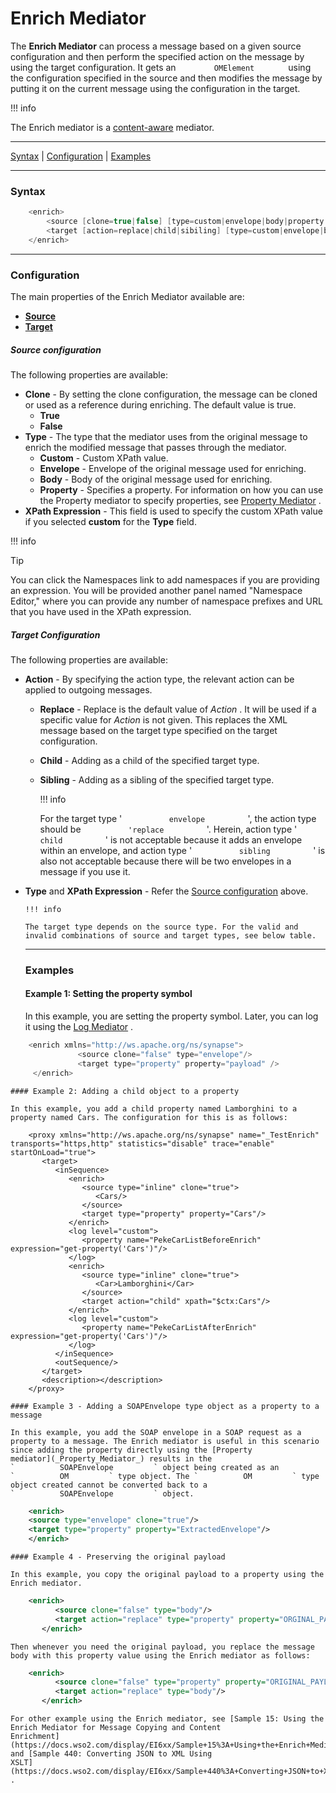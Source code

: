 # Enrich Mediator

The **Enrich Mediator** can process a message based on a given source
configuration and then perform the specified action on the message by
using the target configuration. It gets an `         OMElement        `
using the configuration specified in the source and then modifies the
message by putting it on the current message using the configuration in
the target.

!!! info

The Enrich mediator is a
[content-aware](ESB-Mediators_119131045.html#ESBMediators-Content-awareness)
mediator.


------------------------------------------------------------------------

[Syntax](#EnrichMediator-Syntax) \|
[Configuration](#EnrichMediator-Configuration) \|
[Examples](#EnrichMediator-Examples)

------------------------------------------------------------------------

### Syntax

``` java
    <enrich>
        <source [clone=true|false] [type=custom|envelope|body|property|inline] xpath | json-eval(JSON-Path)="" property="" />
        <target [action=replace|child|sibiling] [type=custom|envelope|body|property|inline] xpath | json-eval(JSON-Path)="" property="" />
    </enrich>
```

------------------------------------------------------------------------

### Configuration

The main properties of the Enrich Mediator available are:

-   **[Source](#EnrichMediator-Source)**
-   **[Target](#EnrichMediator-Target)**

##### Source configuration

The following properties are available:

-   **Clone** - By setting the clone configuration, the message can be
    cloned or used as a reference during enriching. The default value is
    true.
    -   **True**
    -   **False**
-   **Type** - The type that the mediator uses from the original message
    to enrich the modified message that passes through the mediator.
    -   **Custom** - Custom XPath value.
    -   **Envelope** - Envelope of the original message used for
        enriching.
    -   **Body** - Body of the original message used for enriching.
    -   **Property** - Specifies a property. For information on how you
        can use the Property mediator to specify properties, see
        [Property Mediator](_Property_Mediator_) .
-   **XPath Expression** - This field is used to specify the custom
    XPath value if you selected **custom** for the **Type** field.

!!! info

Tip

You can click the Namespaces link to add namespaces if you are providing
an expression. You will be provided another panel named "Namespace
Editor," where you can provide any number of namespace prefixes and URL
that you have used in the XPath expression.


##### Target Configuration

The following properties are available:

-   **Action** - By specifying the action type, the relevant action can
    be applied to outgoing messages.  

    -   **Replace** - Replace is the default value of *Action* . It will
        be used if a specific value for *Action* is not given. This
        replaces the XML message based on the target type specified on
        the target configuration.

    -   **Child** - Adding as a child of the specified target type.
    -   **Sibling** - Adding as a sibling of the specified target type.

        !!! info
    
        For the target type ' `           envelope          ` ', the action
        type should be `           'replace          ` '. Herein, action
        type ' `           child          ` ' is not acceptable because it
        adds an envelope within an envelope, and action type '
        `           sibling          ` ' is also not acceptable because
        there will be two envelopes in a message if you use it.
    

-   **Type** and ****XPath Expression**** - Refer the [Source
    configuration](#EnrichMediator-Source) above.

        !!! info
    
        The target type depends on the source type. For the valid and
        invalid combinations of source and target types, see below table.
    
          
    
    ------------------------------------------------------------------------
    
    ### Examples
    
    #### Example 1: Setting the property symbol
    
    In this example, you are setting the property symbol. Later, you can log
    it using the [Log Mediator](_Log_Mediator_) .
    
``` java
    <enrich xmlns="http://ws.apache.org/ns/synapse">
               <source clone="false" type="envelope"/>
               <target type="property" property="payload" />
     </enrich>
```
    
    #### Example 2: Adding a child object to a property
    
    In this example, you add a child property named Lamborghini to a
    property named Cars. The configuration for this is as follows:
    
``` html/xml
    <proxy xmlns="http://ws.apache.org/ns/synapse" name="_TestEnrich" transports="https,http" statistics="disable" trace="enable" startOnLoad="true"> 
       <target> 
          <inSequence> 
             <enrich> 
                <source type="inline" clone="true"> 
                   <Cars/> 
                </source> 
                <target type="property" property="Cars"/> 
             </enrich> 
             <log level="custom"> 
                <property name="PekeCarListBeforeEnrich" expression="get-property('Cars')"/> 
             </log> 
             <enrich> 
                <source type="inline" clone="true"> 
                   <Car>Lamborghini</Car> 
                </source> 
                <target action="child" xpath="$ctx:Cars"/> 
             </enrich> 
             <log level="custom"> 
                <property name="PekeCarListAfterEnrich" expression="get-property('Cars')"/> 
             </log> 
          </inSequence> 
          <outSequence/> 
       </target> 
       <description></description> 
    </proxy>
```
    
    #### Example 3 - Adding a SOAPEnvelope type object as a property to a message
    
    In this example, you add the SOAP envelope in a SOAP request as a
    property to a message. The Enrich mediator is useful in this scenario
    since adding the property directly using the [Property
    mediator](_Property_Mediator_) results in the
    `          SOAPEnvelope         ` object being created as an
    `          OM         ` type object. The `          OM         ` type
    object created cannot be converted back to a
    `          SOAPEnvelope         ` object.
    
``` xml
    <enrich> 
    <source type="envelope" clone="true"/>
    <target type="property" property="ExtractedEnvelope"/>
    </enrich>
```
    
    #### Example 4 - Preserving the original payload
    
    In this example, you copy the original payload to a property using the
    Enrich mediator.
    
``` xml
    <enrich>
          <source clone="false" type="body"/>
          <target action="replace" type="property" property="ORGINAL_PAYLOAD"/>
       </enrich>
```
    
    Then whenever you need the original payload, you replace the message
    body with this property value using the Enrich mediator as follows:
    
``` xml
    <enrich>
          <source clone="false" type="property" property="ORIGINAL_PAYLOAD"/>
          <target action="replace" type="body"/>
       </enrich>
```
    
      
    For other example using the Enrich mediator, see [Sample 15: Using the
    Enrich Mediator for Message Copying and Content
    Enrichment](https://docs.wso2.com/display/EI6xx/Sample+15%3A+Using+the+Enrich+Mediator+for+Message+Copying+and+Content+Enrichment)
    and [Sample 440: Converting JSON to XML Using
    XSLT](https://docs.wso2.com/display/EI6xx/Sample+440%3A+Converting+JSON+to+XML+Using+XSLT)
    .

